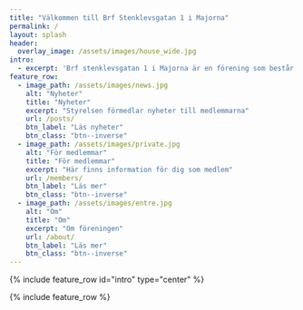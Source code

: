 ```yaml
---
title: "Välkommen till Brf Stenklevsgatan 1 i Majorna"
permalink: /
layout: splash
header:
  overlay_image: /assets/images/house_wide.jpg
intro: 
  - excerpt: 'Brf stenklevsgatan 1 i Majorna är en förening som består av 27 lägenheter. Huset byggdes 1937 och föreningen bildades 2008.' 
feature_row:
  - image_path: /assets/images/news.jpg
    alt: "Nyheter"
    title: "Nyheter"
    excerpt: "Styrelsen förmedlar nyheter till medlemmarna"
    url: /posts/
    btn_label: "Läs nyheter"
    btn_class: "btn--inverse"
  - image_path: /assets/images/private.jpg
    alt: "För medlemmar"
    title: "För medlemmar"
    excerpt: "Här finns information för dig som medlem"
    url: /members/
    btn_label: "Läs mer"
    btn_class: "btn--inverse"
  - image_path: /assets/images/entre.jpg
    alt: "Om"
    title: "Om"
    excerpt: "Om föreningen"
    url: /about/
    btn_label: "Läs mer"
    btn_class: "btn--inverse"
---
```

{% include feature_row id="intro" type="center" %}

{% include feature_row %}
